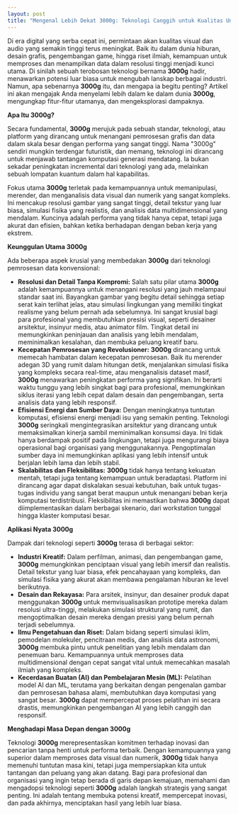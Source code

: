 ```yaml
---
layout: post
title: "Mengenal Lebih Dekat 3000g: Teknologi Canggih untuk Kualitas Unggul"
---
```


Di era digital yang serba cepat ini, permintaan akan kualitas visual dan audio yang semakin tinggi terus meningkat. Baik itu dalam dunia hiburan, desain grafis, pengembangan game, hingga riset ilmiah, kemampuan untuk memproses dan menampilkan data dalam resolusi tinggi menjadi kunci utama. Di sinilah sebuah terobosan teknologi bernama **3000g** hadir, menawarkan potensi luar biasa untuk mengubah lanskap berbagai industri. Namun, apa sebenarnya **3000g** itu, dan mengapa ia begitu penting? Artikel ini akan mengajak Anda menyelami lebih dalam ke dalam dunia **3000g**, mengungkap fitur-fitur utamanya, dan mengeksplorasi dampaknya.

**Apa Itu 3000g?**

Secara fundamental, **3000g** merujuk pada sebuah standar, teknologi, atau platform yang dirancang untuk menangani pemrosesan grafis dan data dalam skala besar dengan performa yang sangat tinggi. Nama "3000g" sendiri mungkin terdengar futuristik, dan memang, teknologi ini dirancang untuk menjawab tantangan komputasi generasi mendatang. Ia bukan sekadar peningkatan incremental dari teknologi yang ada, melainkan sebuah lompatan kuantum dalam hal kapabilitas.

Fokus utama **3000g** terletak pada kemampuannya untuk memanipulasi, merender, dan menganalisis data visual dan numerik yang sangat kompleks. Ini mencakup resolusi gambar yang sangat tinggi, detail tekstur yang luar biasa, simulasi fisika yang realistis, dan analisis data multidimensional yang mendalam. Kuncinya adalah performa yang tidak hanya cepat, tetapi juga akurat dan efisien, bahkan ketika berhadapan dengan beban kerja yang ekstrem.

**Keunggulan Utama 3000g**

Ada beberapa aspek krusial yang membedakan **3000g** dari teknologi pemrosesan data konvensional:

*   **Resolusi dan Detail Tanpa Kompromi:** Salah satu pilar utama **3000g** adalah kemampuannya untuk menangani resolusi yang jauh melampaui standar saat ini. Bayangkan gambar yang begitu detail sehingga setiap serat kain terlihat jelas, atau simulasi lingkungan yang memiliki tingkat realisme yang belum pernah ada sebelumnya. Ini sangat krusial bagi para profesional yang membutuhkan presisi visual, seperti desainer arsitektur, insinyur medis, atau animator film. Tingkat detail ini memungkinkan peninjauan dan analisis yang lebih mendalam, meminimalkan kesalahan, dan membuka peluang kreatif baru.
*   **Kecepatan Pemrosesan yang Revolusioner:** **3000g** dirancang untuk memecah hambatan dalam kecepatan pemrosesan. Baik itu merender adegan 3D yang rumit dalam hitungan detik, menjalankan simulasi fisika yang kompleks secara real-time, atau menganalisis dataset masif, **3000g** menawarkan peningkatan performa yang signifikan. Ini berarti waktu tunggu yang lebih singkat bagi para profesional, memungkinkan siklus iterasi yang lebih cepat dalam desain dan pengembangan, serta analisis data yang lebih responsif.
*   **Efisiensi Energi dan Sumber Daya:** Dengan meningkatnya tuntutan komputasi, efisiensi energi menjadi isu yang semakin penting. Teknologi **3000g** seringkali mengintegrasikan arsitektur yang dirancang untuk memaksimalkan kinerja sambil meminimalkan konsumsi daya. Ini tidak hanya berdampak positif pada lingkungan, tetapi juga mengurangi biaya operasional bagi organisasi yang menggunakannya. Pengoptimalan sumber daya ini memungkinkan aplikasi yang lebih intensif untuk berjalan lebih lama dan lebih stabil.
*   **Skalabilitas dan Fleksibilitas:** **3000g** tidak hanya tentang kekuatan mentah, tetapi juga tentang kemampuan untuk beradaptasi. Platform ini dirancang agar dapat diskalakan sesuai kebutuhan, baik untuk tugas-tugas individu yang sangat berat maupun untuk menangani beban kerja komputasi terdistribusi. Fleksibilitas ini memastikan bahwa **3000g** dapat diimplementasikan dalam berbagai skenario, dari workstation tunggal hingga klaster komputasi besar.

**Aplikasi Nyata 3000g**

Dampak dari teknologi seperti **3000g** terasa di berbagai sektor:

*   **Industri Kreatif:** Dalam perfilman, animasi, dan pengembangan game, **3000g** memungkinkan penciptaan visual yang lebih imersif dan realistis. Detail tekstur yang luar biasa, efek pencahayaan yang kompleks, dan simulasi fisika yang akurat akan membawa pengalaman hiburan ke level berikutnya.
*   **Desain dan Rekayasa:** Para arsitek, insinyur, dan desainer produk dapat menggunakan **3000g** untuk memvisualisasikan prototipe mereka dalam resolusi ultra-tinggi, melakukan simulasi struktural yang rumit, dan mengoptimalkan desain mereka dengan presisi yang belum pernah terjadi sebelumnya.
*   **Ilmu Pengetahuan dan Riset:** Dalam bidang seperti simulasi iklim, pemodelan molekuler, pencitraan medis, dan analisis data astronomi, **3000g** membuka pintu untuk penelitian yang lebih mendalam dan penemuan baru. Kemampuannya untuk memproses data multidimensional dengan cepat sangat vital untuk memecahkan masalah ilmiah yang kompleks.
*   **Kecerdasan Buatan (AI) dan Pembelajaran Mesin (ML):** Pelatihan model AI dan ML, terutama yang berkaitan dengan pengenalan gambar dan pemrosesan bahasa alami, membutuhkan daya komputasi yang sangat besar. **3000g** dapat mempercepat proses pelatihan ini secara drastis, memungkinkan pengembangan AI yang lebih canggih dan responsif.

**Menghadapi Masa Depan dengan 3000g**

Teknologi **3000g** merepresentasikan komitmen terhadap inovasi dan pencarian tanpa henti untuk performa terbaik. Dengan kemampuannya yang superior dalam memproses data visual dan numerik, **3000g** tidak hanya memenuhi tuntutan masa kini, tetapi juga mempersiapkan kita untuk tantangan dan peluang yang akan datang. Bagi para profesional dan organisasi yang ingin tetap berada di garis depan kemajuan, memahami dan mengadopsi teknologi seperti **3000g** adalah langkah strategis yang sangat penting. Ini adalah tentang membuka potensi kreatif, mempercepat inovasi, dan pada akhirnya, menciptakan hasil yang lebih luar biasa.
